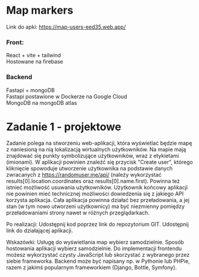 # Map markers
Link do apki: https://map-users-eed35.web.app/
### Front:
React + vite + tailwind <br/>
Hostowane na firebase
### Backend
Fastapi + mongoDB <br/>
Fastapi postawione w Dockerze na Google Cloud <br/>
MongoDB na mongoDB atlas


# Zadanie 1 - projektowe
Zadanie polega na stworzeniu web-aplikacji, która wyświetlać będzie mapę z naniesioną na nią lokalizacją wirtualnych użytkowników. Na mapie mają znajdować się punkty symbolizujące użytkowników, wraz z etykietami (imionami). W aplikacji powinien znaleźć się przycisk "Create user", którego kliknięcie spowoduje utworzenie użytkownika na podstawie danych zwracanych z https://randomuser.me/api/ (należy wykorzystać results[0].location.coordinates oraz results[0].name.first). Powinna też istnieć możliwość usuwania użytkowników. Użytkownik końcowy aplikacji nie powinien mieć technicznej możliwości dowiedzenia się z jakiego API korzysta aplikacja. Cała aplikacja powinna działać bez przeładowania, a jej stan (w tym nowo utworzeni użytkownicy) ma być niezmienny pomiędzy przeładowaniami strony nawet w różnych przeglądarkach.

Po realizacji:
Udostępnij kod poprzez link do repozytorium GIT.
Udostępnij link do działającej aplikacji.

Wskazówki:
Usługę do wyświetlania map wybierz samodzielnie.
Sposób hostowania aplikacji wybierz samodzielnie.
Do implementacji frontendu możesz wykorzystać czysty JavaScript lub skorzystać z wybranego przez siebie frameworka.
Backend może być napisany np. w Pythonie lub PHPie, razem z jakimś popularnym frameworkiem (Django, Bottle, Symfony).
